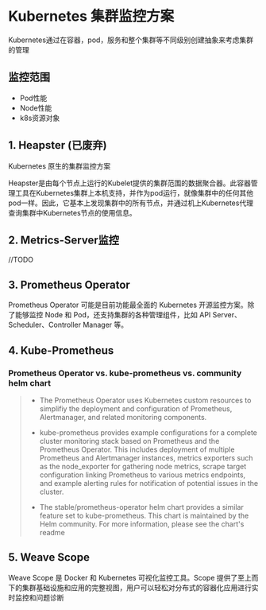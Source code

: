 # Kubernetes 集群监控方案

Kubernetes通过在容器，pod，服务和整个集群等不同级别创建抽象来考虑集群的管理

## 监控范围

- Pod性能
- Node性能
- k8s资源对象

## 1. Heapster (已废弃)

Kubernetes 原生的集群监控方案

Heapster是由每个节点上运行的Kubelet提供的集群范围的数据聚合器。此容器管理工具在Kubernetes集群上本机支持，并作为pod运行，就像集群中的任何其他pod一样。因此，它基本上发现集群中的所有节点，并通过机上Kubernetes代理查询集群中Kubernetes节点的使用信息。

## 2. Metrics-Server监控

//TODO

## 3. Prometheus Operator

Prometheus Operator 可能是目前功能最全面的 Kubernetes 开源监控方案。除了能够监控 Node 和 Pod，还支持集群的各种管理组件，比如 API Server、Scheduler、Controller Manager 等。

## 4. Kube-Prometheus

### Prometheus Operator vs. kube-prometheus vs. community helm chart

> - The Prometheus Operator uses Kubernetes custom resources to simplifiy the deployment and configuration of Prometheus, Alertmanager, and related monitoring components.
>
> - kube-prometheus provides example configurations for a complete cluster monitoring stack based on Prometheus and the Prometheus Operator. This includes deployment of multiple Prometheus and Alertmanager instances, metrics exporters such as the node_exporter for gathering node metrics, scrape target configuration linking Prometheus to various metrics endpoints, and example alerting rules for notification of potential issues in the cluster.
>
> - The stable/prometheus-operator helm chart provides a similar feature set to kube-prometheus. This chart is maintained by the Helm community. For more information, please see the chart's readme

## 5. Weave Scope

Weave Scope 是 Docker 和 Kubernetes 可视化监控工具。Scope 提供了至上而下的集群基础设施和应用的完整视图，用户可以轻松对分布式的容器化应用进行实时监控和问题诊断